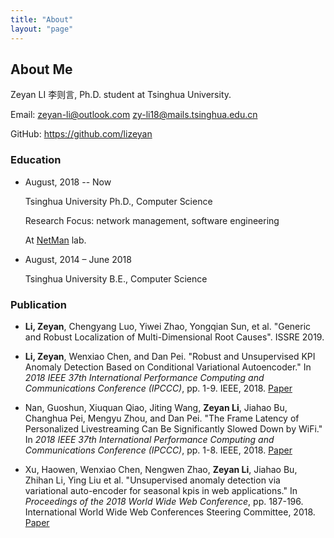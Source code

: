 ```yaml
---
title: "About"
layout: "page"
---
```


## About Me

Zeyan LI 李则言, Ph.D. student at Tsinghua University.

Email: [zeyan-li@outlook.com](mailto://zeyan-li@outlook.com) [zy-li18@mails.tsinghua.edu.cn](mailto://zy-li18@mails.tsinghua.edu.cn)

GitHub: <https://github.com/lizeyan>



### Education

-   August, 2018 -- Now

    Tsinghua University Ph.D., Computer Science 

    Research Focus: network management, software engineering 

    At [NetMan](<https://netman.aiops.org/>) lab.

-   August, 2014 – June 2018

    Tsinghua University B.E., Computer Science

### Publication

-   **Li, Zeyan**, Chengyang Luo, Yiwei Zhao, Yongqian Sun, et al. "Generic and Robust Localization of Multi-Dimensional Root Causes". ISSRE 2019.

-   **Li, Zeyan**, Wenxiao Chen, and Dan Pei. "Robust and Unsupervised KPI Anomaly Detection Based on Conditional Variational Autoencoder." In *2018 IEEE 37th International Performance Computing and Communications Conference (IPCCC)*, pp. 1-9. IEEE, 2018. [Paper](https://netman.aiops.org/wp-content/uploads/2018/12/camera_ready.pdf)
    
-   Nan, Guoshun, Xiuquan Qiao, Jiting Wang, **Zeyan Li**, Jiahao Bu, Changhua Pei, Mengyu Zhou, and Dan Pei. "The Frame Latency of Personalized Livestreaming Can Be Significantly Slowed Down by WiFi." In *2018 IEEE 37th International Performance Computing and Communications Conference (IPCCC)*, pp. 1-8. IEEE, 2018. [Paper](https://netman.aiops.org/wp-content/uploads/2018/12/main-20181027.pdf)

-   Xu, Haowen, Wenxiao Chen, Nengwen Zhao, **Zeyan Li**, Jiahao Bu, Zhihan Li, Ying Liu et al. "Unsupervised anomaly detection via variational auto-encoder for seasonal kpis in web applications." In *Proceedings of the 2018 World Wide Web Conference*, pp. 187-196. International World Wide Web Conferences Steering Committee, 2018. [Paper](https://netman.aiops.org/~peidan/ANM2018/5.AnomalyDetection/LectureCoverage/2018WWW_Unsupervised%20Anomaly%20Detection%20via%20Variational%20Auto-Encoder%20for%20Seasonal%20KPIs%20in%20Web%20Applications.pdf)


